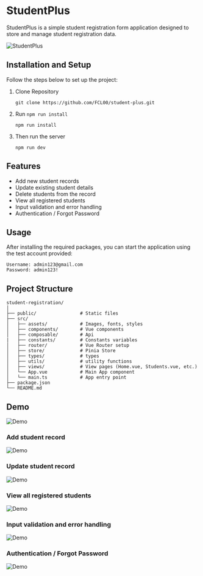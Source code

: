 # StudentPlus

StudentPlus is a simple student registration form application designed to store and manage student registration data.

![StudentPlus](./src/assets/demo/image.png)

## Installation and Setup
Follow the steps below to set up the project:

1. Clone Repository
    ```
    git clone https://github.com/FCL00/student-plus.git
    ```

2. Run `npm run install`
    ```
    npm run install
    ```
3. Then run the server
    ```
    npm run dev
    ```
## Features
- Add new student records
- Update existing student details
- Delete students from the record
- View all registered students
- Input validation and error handling
- Authentication / Forgot Password

## Usage
After installing the required packages, you can start the application using the test account provided:
```
Username: admin123@gmail.com  
Password: admin123!
```
## Project Structure
```
student-registration/
│
├── public/                # Static files
├── src/
│   ├── assets/            # Images, fonts, styles
│   ├── components/        # Vue components
│   ├── composable/        # Api
|   ├── constants/         # Constants variables
│   ├── router/            # Vue Router setup
│   ├── store/             # Pinia Store
│   ├── types/             # types
│   ├── utils/             # utility functions
│   ├── views/             # View pages (Home.vue, Students.vue, etc.)
│   └── App.vue            # Main App component
│   └── main.ts            # App entry point
├── package.json
└── README.md     
```


## Demo
![Demo](./src/assets/demo/landpage.png)
### Add student record
![Demo](./src/assets/demo/add-students.png)
### Update student record
![Demo](./src/assets/demo/delete.png)
### View all registered students
![Demo](./src/assets/demo/dashboard.png)
### Input validation and error handling
![Demo](./src/assets/demo/validation.png)
### Authentication / Forgot Password
![Demo](./src/assets/demo/login.png)
